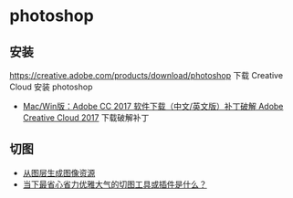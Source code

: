 # photoshop

## 安装

<https://creative.adobe.com/products/download/photoshop> 下载 Creative Cloud 安装 photoshop
* [Mac/Win版：Adobe CC 2017 软件下载（中文/英文版）补丁破解 Adobe Creative Cloud 2017](http://www.lookae.com/cc2017/) 下载破解补丁

## 切图

* [从图层生成图像资源](https://helpx.adobe.com/cn/photoshop/using/generate-assets-layers.html)
* [当下最省心省力优雅大气的切图工具或插件是什么？](https://www.zhihu.com/question/24092846)
